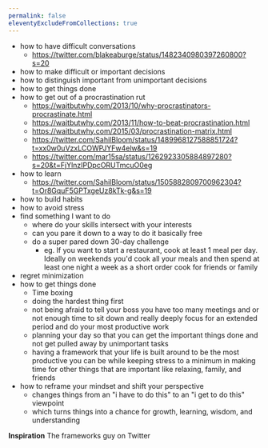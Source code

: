 ```yaml
---
permalink: false
eleventyExcludeFromCollections: true
---
```



- how to have difficult conversations
    - https://twitter.com/blakeaburge/status/1482340980397260800?s=20
- how to make difficult or important decisions
- how to distinguish important from unimportant decisions
- how to get things done
- how to get out of a procrastination rut
    - https://waitbutwhy.com/2013/10/why-procrastinators-procrastinate.html
    - https://waitbutwhy.com/2013/11/how-to-beat-procrastination.html
    - https://waitbutwhy.com/2015/03/procrastination-matrix.html
    - https://twitter.com/SahilBloom/status/1489968127588851724?t=xx0w0uVzxLCOWPJYFw4elw&s=19
    - https://twitter.com/mar15sa/status/1262923305884897280?s=20&t=FjYlnzIPDpcORUTmcuO0eg
- how to learn
    - https://twitter.com/SahilBloom/status/1505882809700962304?t=Or8GquF5GPTxgeUz8kTk-g&s=19
- how to build habits
- how to avoid stress
- find something I want to do
    - where do your skills intersect with your interests
    - can you pare it down to a way to do it basically free
    - do a super pared down 30-day challenge
        - eg. If you want to start a restaurant, cook at least 1 meal per day. Ideally on weekends you'd cook all your meals and then spend at least one night a week as a short order cook for friends or family
- regret minimization
- how to get things done
    - Time boxing
    - doing the hardest thing first
    - not being afraid to tell your boss you have too many meetings and or not enough time to sit down and really deeply focus for an extended period and do your most productive work
    - planning your day so that you can get the important things done and not get pulled away by unimportant tasks
    - having a framework that your life is built around to be the most productive you can be while keeping stress to a minimum in making time for other things that are important like relaxing, family, and friends
- how to reframe your mindset and shift your perspective
    - changes things from an "i have to do this" to an "i get to do this" viewpoint
    - which turns things into a chance for growth, learning, wisdom, and understanding

**Inspiration**
The frameworks guy on Twitter
